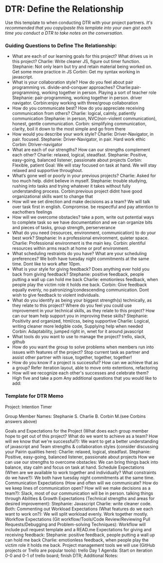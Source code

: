# DTR: Define the Relationship

Use this template to when conducting DTR with your project partners. *It's recommended that you copy/paste this template into your own gist each time you conduct a DTR to take notes on the conversation.* 

### Guiding Questions to Define The Relationship:

* What are each of our learning goals for this project? What drives us in this project?
	Charlie: Write cleaner JS, figure out timer function.
	Stephanie: Not only learn but try and retain material being worked on. Get some more practice in JS
	Corbin: Get my syntax working in javascript.
* What is your collaboration style? How do you feel about pair programming vs. divide-and-conquer approaches?
	Charlie:pair-programming, working together in person. Playing a sort of teacher role
	Stephanie: pair-programming, working together in person. driver navigator.
	Corbin:enjoy working with three/group collaboration 
* How do you communicate best? How do you appreciate receiving communication from others?
	Charlie: logical, calmly, patiently communication
	Stephanie: in person, NVC(non-violent communication),  honest, gentle communication.
	Corbin: simplifying communication, clarity, boil it down to the most simple and go from there
* How would you describe your work style?
	Charlie: Driver-Navigator, in pair. focused.
	Stephanie: Driver-Navigator, in pair. Hard work ethic
	Corbin: Dtriver-navigator
* What are each of our strengths? How can our strengths complement each other?
	Charlie: relaxed, logical, steadfast.
	Stephanie: Positive, easy-going, balanced listener, passionate about projects
	Corbin: Flexible, patient
	Goal: We will stay focused on task at hand. We will stay relaxed and supportive throughout.
* What’s gone well or poorly in your previous projects?
	Charlie: Asked for too much help. didnt believe in myself.
	Stephanie: trouble studying, rushing into tasks and trying whatever it takes without fully understanding process.
	Corbin:previous project didnt have good organizational skills want to change that
* How will we set direction and make decisions as a team?
	We will talk over task first in english. Compromise. be respectful and pay attention to eachothers feelings
* How will we overcome obstacles?
	take a pom, write out potential ways to complete task so we have documentation and we can organize bits and pieces of tasks, group strength, perserverance
* What do you need (resources, environment, communication) to do your best work?
	Stephanie: In a professional environment, quieter space.
	Charlie: Professional environment is the main key.
	Corbin: plentiful resources within arms reach at home or prof environment.
* What scheduling restraints do you have? What are your scheduling preferences?
	We both have tuesday night commitments at the same time. Dont like to work after 10pm.
* What is your style for giving feedback? Does anything ever hold you back from giving feedback?
	Stephanie: positive feedback, people putting a wall up can hold me back
	Charlie: emotionless feedback, when people play the victim role it holds me back.
	Corbin: Give feedback equally evenly, no patronizing/condescending communication. Dont wish to give feedback to violent individuals.
* What do you identify as being your biggest strength(s) technically, as they relate to this project? Where do you feel you could use improvement in your technical skills, as they relate to this project? How can our team help support you in improving these skills?
	Stephanie:  Positivity and organized, html/css, being supportive
	Charlie:  Logical, writing cleaner more ledgible code, Supplying help when needed
	Corbin: Adaptability, jumped right in, wnet for it around javascript
* What tools do you want to use to manage the project?
	trello, slack, github
* How do you want the group to solve problems when members run into issues with features of the project?
	Stop current task as partner and assist other partner with issue, together, together, together!
* How do you know if a project is successful? How can we achieve that as a group?
	Refer iteration layout, able to move onto extentions, refactoring 
* How will we recognize each other's successes and celebrate them?
	High five and take a pom
Any additional questions that you would like to add:






### Template for DTR Memo

Project: Intention Timer

Group Member Names: Stephanie S. Charlie B. Corbin M.(see Corbins answers above)

Goals and Expectations for the Project (What does each group member hope to get out of this project? What do we want to achieve as a team? How will we know that we're successful?):
	We want to get a better understanding of javascript and 
Team strengths & collaboration styles (consider discussing your Pairin qualities here):
	 Charlie: relaxed, logical, steadfast.
	 Stephanie: Positive, easy-going, balanced listener, passionate about projects
How we can use our strengths to overcome obstacles:
	We can bring things back into balance, stay calm and focus on task at hand.
Schedule Expectations (When are we available to work together and individually? What constraints do we have?):
	We both have tuesday night commitments at the same time.
Communication Expectations (How and often will we communicate? How do we keep lines of communication open? How will we make decisions as a team?):
	Slack, most of our communication will be in person. talking things through
Abilities & Growth Expectations (Technical strengths and areas for desired improvement):
	Stephanie: Javascript
	Charlie: write cleaner code.
	Both: Commenting out
Workload Expectations (What features do we each want to work on?):
	We will split workload evenly. Work together mostly.
Workflow Expectations (Git workflow/Tools/Code Review/Reviewing Pull Requests/Debugging and Problem-solving Techniques): 
	Workflow will include pull request template and a READ.me
Expectations for giving and receiving feedback:
	Stephanie: positive feedback, people putting a wall up can hold me back
	Charlie: emotionless feedback, when people play the victim role it holds me back.
Project management tools we will use (GitHub projects or Trello are popular tools):
	trello
Day 1 Agenda: 
	Start on iteration 0-0 and 0-1 of trello board; finish DTR;
Additional Notes:




